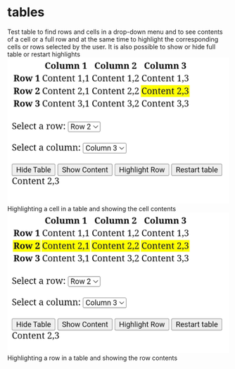 # tables
Test table to find rows and cells in a drop-down menu and to see contents of a cell or a full row and at the same time to highlight the corresponding cells or rows selected by the user.
It is also possible to show or hide full table or restart highlights 
![alt text](https://github.com/drfperez/tables/raw/main/highlight.jpg)
Highlighting a cell in a table and showing the cell contents 
![alt text](https://github.com/drfperez/tables/raw/main/highlightrow.jpg)
Highlighting a row in a table and showing the row contents 

